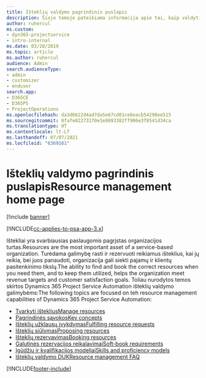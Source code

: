 ```yaml
---
title: Išteklių valdymo pagrindinis puslapis
description: Šioje temoje pateikiama informacija apie tai, kaip valdyti išteklius.
author: ruhercul
ms.custom:
- dyn365-projectservice
- intro-internal
ms.date: 03/28/2019
ms.topic: article
ms.author: ruhercul
audience: Admin
search.audienceType:
- admin
- customizer
- enduser
search.app:
- D365CE
- D365PS
- ProjectOperations
ms.openlocfilehash: da3d6622d4ad7da5e67cd01ce6eacb54298ee515
ms.sourcegitcommit: 0fafe022731f0e1e8693382ff906e3f8541d34ca
ms.translationtype: HT
ms.contentlocale: lt-LT
ms.lasthandoff: 07/07/2021
ms.locfileid: "6369161"
---
```

# <a name="resource-management-home-page"></a><span data-ttu-id="248be-103">Išteklių valdymo pagrindinis puslapis</span><span class="sxs-lookup"><span data-stu-id="248be-103">Resource management home page</span></span>

[!include [banner](../includes/psa-now-project-operations.md)]

[!INCLUDE[cc-applies-to-psa-app-3.x](../includes/cc-applies-to-psa-app-3x.md)]

<span data-ttu-id="248be-104">Ištekliai yra svarbiausias paslaugomis pagrįstas organizacijos turtas.</span><span class="sxs-lookup"><span data-stu-id="248be-104">Resources are the most important asset of a service-based organization.</span></span> <span data-ttu-id="248be-105">Turėdama galimybę rasti ir rezervuoti reikiamus išteklius, kai jų reikia, bei juos panaudoti, organizacija gali siekti pajamų ir klientų pasitenkinimo tikslų.</span><span class="sxs-lookup"><span data-stu-id="248be-105">The ability to find and book the correct resources when you need them, and to keep them utilized, helps the organization meet revenue targets and customer satisfaction goals.</span></span> <span data-ttu-id="248be-106">Toliau nurodytos temos skirtos Dynamics 365 Project Service Automation išteklių valdymo galimybėms:</span><span class="sxs-lookup"><span data-stu-id="248be-106">The following topics are focused on teh resource management capabilities of Dynamics 365 Project Service Automation:</span></span>

- [<span data-ttu-id="248be-107">Tvarkyti išteklius</span><span class="sxs-lookup"><span data-stu-id="248be-107">Manage resources</span></span>](manage-resources.md)
- [<span data-ttu-id="248be-108">Pagrindinės sąvokos</span><span class="sxs-lookup"><span data-stu-id="248be-108">Key concepts</span></span>](reports-key-concepts.md)
- [<span data-ttu-id="248be-109">Išteklių užklausų įvykdymas</span><span class="sxs-lookup"><span data-stu-id="248be-109">Fulfilling resource requests</span></span>](resource-management-fulfill-requests.md)
- [<span data-ttu-id="248be-110">Išteklių siūlymas</span><span class="sxs-lookup"><span data-stu-id="248be-110">Proposing resources</span></span>](resource-management-propose-resources.md)
- [<span data-ttu-id="248be-111">Išteklių rezervavimas</span><span class="sxs-lookup"><span data-stu-id="248be-111">Booking resources</span></span>](resource-management-book-resources-scheduleboard.md)
- [<span data-ttu-id="248be-112">Galutinės rezervacijos reikalavimai</span><span class="sxs-lookup"><span data-stu-id="248be-112">Soft-book requirements</span></span>](resource-management-softbook-requirements.md)
- [<span data-ttu-id="248be-113">Įgūdžių ir kvalifikacijos modeliai</span><span class="sxs-lookup"><span data-stu-id="248be-113">Skills and proficiency models</span></span>](resource-management-skills-proficiency.md)
- [<span data-ttu-id="248be-114">Išteklių valdymo DUK</span><span class="sxs-lookup"><span data-stu-id="248be-114">Resource management FAQ</span></span>](resource-management-faq.md)


[!INCLUDE[footer-include](../includes/footer-banner.md)]